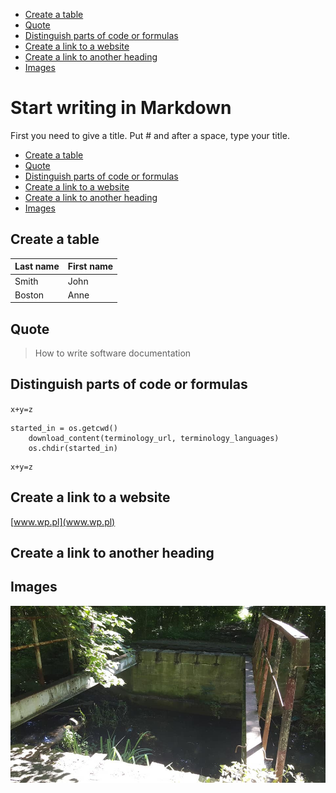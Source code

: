 - [Create a table](#create-a-table)
- [Quote](#quote)
- [Distinguish parts of code or formulas](#distinguish-parts-of-code-or-formulas)
- [Create a link to a website](#create-a-link-to-a-website)
- [Create a link to another heading](#create-a-link-to-another-heading)
- [Images](#images)


# Start writing in Markdown <!-- omit in toc -->
First you need to give a title. Put # and after a space, type your title.

- [Create a table](#create-a-table)
- [Quote](#quote)
- [Distinguish parts of code or formulas](#distinguish-parts-of-code-or-formulas)
- [Create a link to a website](#create-a-link-to-a-website)
- [Create a link to another heading](#create-a-link-to-another-heading)
- [Images](#images)
## Create a table
| **Last name** | First name |
| ------------- | ---------- |
| Smith         | John       |
| Boston        | Anne       |
## Quote
> How to write software documentation  
## Distinguish parts of code or formulas
`x+y=z`
```
started_in = os.getcwd()
    download_content(terminology_url, terminology_languages)
    os.chdir(started_in)
```
```
x+y=z
```
## Create a link to a website
[www.wp.pl](www.wp.pl)
## Create a link to another heading
## Images

![Alt text](mostek-1.jpg)



